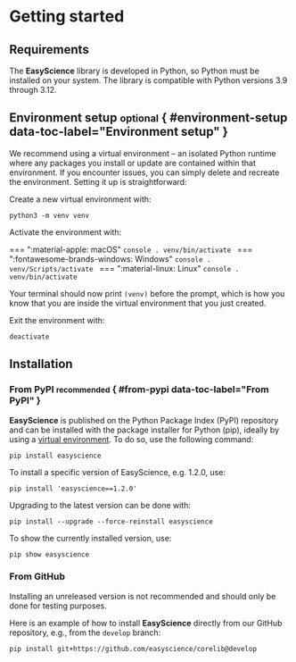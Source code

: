 # Getting started

## Requirements

The **EasyScience** library is developed in Python, so Python must be
installed on your system. The library is compatible with Python versions 3.9
through 3.12.

## Environment setup <small>optional</small> { #environment-setup data-toc-label="Environment setup" }

We recommend using a virtual environment – an isolated Python runtime where any
packages you install or update are contained within that environment. If you
encounter issues, you can simply delete and recreate the environment. Setting it
up is straightforward:

Create a new virtual environment with:

```console
python3 -m venv venv
```

<!-- prettier-ignore-start -->
Activate the environment with:

=== ":material-apple: macOS"
    ```console
    . venv/bin/activate
    ```
=== ":fontawesome-brands-windows: Windows"
    ```console
    . venv/Scripts/activate
    ```
=== ":material-linux: Linux"
    ```console
    . venv/bin/activate
    ```
<!-- prettier-ignore-end -->

Your terminal should now print `(venv)` before the prompt, which is how you know
that you are inside the virtual environment that you just created.

Exit the environment with:

```console
deactivate
```

## Installation

### From PyPI <small>recommended</small> { #from-pypi data-toc-label="From PyPI" }

**EasyScience** is published on the Python Package Index (PyPI)
repository and can be installed with the package installer for Python (pip),
ideally by using a [virtual environment](#environment-setup). To do so, use the
following command:

```console
pip install easyscience
```

To install a specific version of EasyScience, e.g. 1.2.0, use:

```console
pip install 'easyscience==1.2.0'
```

Upgrading to the latest version can be done with:

```console
pip install --upgrade --force-reinstall easyscience
```

To show the currently installed version, use:

```console
pip show easyscience
```

### From GitHub

Installing an unreleased version is not recommended and should only be done for
testing purposes.

Here is an example of how to install **EasyScience** directly from our
GitHub repository, e.g., from the `develop` branch:

```console
pip install git+https://github.com/easyscience/corelib@develop
```
